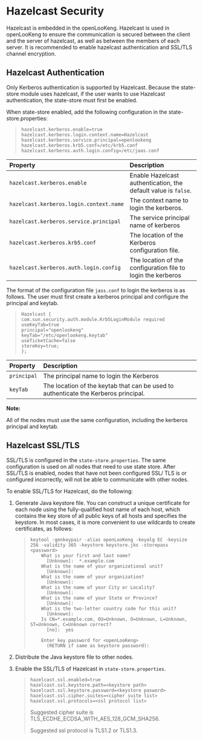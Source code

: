 
Hazelcast Security
===================================

Hazelcast is embedded in the openLooKeng. Hazelcast is used in openLooKeng to ensure the communication is secured between the client and the server of hazelcast, as well as between the members of each server.
It is recommended to enable hazelcast authentication and SSL/TLS channel encryption.

## Hazelcast Authentication

Only Kerberos authentication is supported by Hazelcast. Because the state-store module uses hazelcast, if the user wants to use Hazelcast authentication, the state-store must first be enabled.

When state-store enabled, add the following configuration in the state-store.properties:

> ```properties
> hazelcast.kerberos.enable=true
> hazelcast.kerberos.login.context.name=Hazelcast
> hazelcast.kerberos.service.principal=openlookeng
> hazelcast.kerberos.krb5.conf=/etc/krb5.conf
> hazelcast.kerberos.auth.login.config=/etc/jaas.conf
> ```

| Property                                             | Description                                                  |
| :--------------------------------------------------- | :----------------------------------------------------------- |
| `hazelcast.kerberos.enable` | Enable Hazelcast authentication, the default value is `false`.|
| `hazelcast.kerberos.login.context.name` | The context name to login the kerberos.|
| `hazelcast.kerberos.service.principal` | The service principal name of kerberos|
| `hazelcast.kerberos.krb5.conf` | The location of the Kerberos configuration file.|    
| `hazelcast.kerberos.auth.login.config` |The location of the configuration file to login the kerberos|

The format of the configuration file `jass.conf` to login the kerberos is as follows. The user must first create a kerberos principal and configure the principal and keytab.

> ```properties
> Hazelcast {
> com.sun.security.auth.module.Krb5LoginModule required
> useKeyTab=true
> principal="openlookeng"
> keyTab="/etc/openlookeng.keytab"
> useTicketCache=false
> storeKey=true;
> };
> ```

| Property    | Description                                                  |
| :---------- | :----------------------------------------------------------- |
| `principal` | The principal name to login the Kerberos                     |
| `keyTab`    | The location of the keytab that can be used to authenticate the Kerberos principal. |

**Note:**

All of the nodes must use the same configuration, including the kerberos principal and keytab.


## Hazelcast SSL/TLS

SSL/TLS is configured in the `state-store.properties`. The same configuration is used on all nodes that need to use state store. After SSL/TLS is enabled, nodes that have not been configured SSL/ TLS is or configured incorrectly, will not be able to communicate with other nodes.

To enable SSL/TLS for Hazelcast, do the following:

1. Generate Java keystore file. You can construct a unique certificate for each node using the fully-qualified host name of each host, which contains the key store of all public keys of all hosts and specifies the keystore.
   In most cases, it is more convenient to use wildcards to create certificates, as follows:

    > ``` 
    > keytool -genkeypair -alias openLooKeng -keyalg EC -keysize 256 -validity 365 -keystore keystore.jks -storepass <password>
    >     What is your first and last name?
    >       [Unknown]:  *.example.com
    >     What is the name of your organizational unit?
    >       [Unknown]:  
    >     What is the name of your organization?
    >       [Unknown]:  
    >     What is the name of your City or Locality?
    >       [Unknown]:  
    >     What is the name of your State or Province?
    >       [Unknown]:  
    >     What is the two-letter country code for this unit?
    >       [Unknown]:  
    >     Is CN=*.example.com, OU=Unknown, O=Unknown, L=Unknown, ST=Unknown, C=Unknown correct?
    >       [no]:  yes
    >     
    >     Enter key password for <openLooKeng>
    >     	(RETURN if same as keystore password):
    > ```
    > 
   
2.  Distribute the Java keystore file to other nodes.
3.  Enable the SSL/TLS of Hazelcast in `state-store.properties`.

    > ```
    > hazelcast.ssl.enabled=true
    > hazelcast.ssl.keystore.path=<keystore path>
    > hazelcast.ssl.keystore.password=<keystore pasword>
    > hazelcast.ssl.cipher.suites=<cipher suite list>
    > hazelcast.ssl.protocols=<ssl protocol list>
    > ```
    > Suggested cipher suite is TLS_ECDHE_ECDSA_WITH_AES_128_GCM_SHA256.
    >
    > Suggested ssl protocol is TLS1.2 or TLS1.3.

